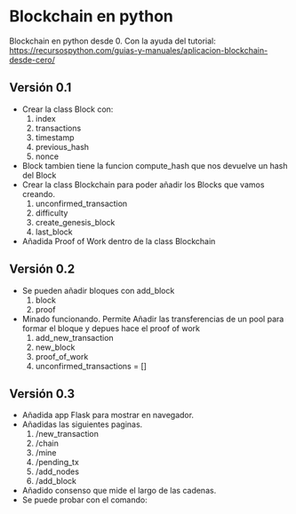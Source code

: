 # Blockchain en python

Blockchain en python desde 0. Con la ayuda del tutorial:
<https://recursospython.com/guias-y-manuales/aplicacion-blockchain-desde-cero/>

## Versión 0.1  

- Crear la class Block con:
    1. index
    2. transactions
    3. timestamp
    4. previous_hash
    5. nonce
- Block tambien tiene la funcion compute_hash que nos devuelve un hash del Block
- Crear la class Blockchain para poder añadir los Blocks que vamos creando.
    1. unconfirmed_transaction
    2. difficulty
    3. create_genesis_block
    4. last_block
- Añadida Proof of Work dentro de la class Blockchain

## Versión 0.2

- Se pueden añadir bloques con add_block
    1. block
    2. proof
- Minado funcionando. Permite Añadir las transferencias de un pool para formar el bloque y depues hace el proof of work
    1. add_new_transaction
    2. new_block
    3. proof_of_work
    4. unconfirmed_transactions = []

## Versión 0.3

- Añadida app Flask para mostrar en navegador. 
- Añadidas las siguientes paginas.
    1. /new_transaction
    2. /chain
    3. /mine
    4. /pending_tx
    5. /add_nodes
    6. /add_block
- Añadido consenso que mide el largo de las cadenas.
- Se puede probar con el comando:

```python yincoin.py
```
